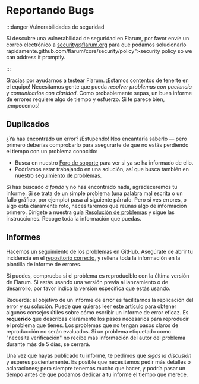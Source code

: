 # Reportando Bugs

:::danger Vulnerabilidades de seguridad

Si descubre una vulnerabilidad de seguridad en Flarum, por favor envíe un correo electrónico a [security@flarum.org](mailto:security@flarum.org) para que podamos solucionarlo rápidamente.github.com/flarum/core/security/policy">security policy</a> so we can address it promptly.

:::

Gracias por ayudarnos a testear Flarum. ¡Estamos contentos de tenerte en el equipo! Necesitamos gente que pueda *resolver problemas con paciencia* y *comunicarlos con claridad*. Como probablemente sepas, un buen informe de errores requiere algo de tiempo y esfuerzo. Si te parece bien, ¡empecemos!

## Duplicados

¿Ya has encontrado un error? ¡Estupendo! Nos encantaría saberlo &mdash; pero primero deberías comprobarlo para asegurarte de que no estás perdiendo el tiempo con un problema conocido:

- Busca en nuestro [Foro de soporte](https://discuss.flarum.org/t/support) para ver si ya se ha informado de ello.
- Podríamos estar trabajando en una solución, así que busca también en nuestro [seguimiento de problemas](https://github.com/flarum/core/issues).

Si has buscado *a fondo* y no has encontrado nada, agradeceremos tu informe. Si se trata de un simple problema (una palabra mal escrita o un fallo gráfico, por ejemplo) pasa al siguiente párrafo. Pero si ves errores, o algo está claramente roto, necesitaremos que reúnas algo de información primero. Dirígete a nuestra guía [Resolución de problemas](troubleshoot.md) y sigue las instrucciones. Recoge toda la información que puedas.

## Informes

Hacemos un seguimiento de los problemas en GitHub. Asegúrate de abrir tu incidencia en el [repositorio correcto](https://github.com/flarum), y rellena toda la información en la plantilla de informe de errores.

Si puedes, comprueba si el problema es reproducible con la última versión de Flarum. Si estás usando una versión previa al lanzamiento o de desarrollo, por favor indica la versión específica que estás usando.

Recuerda: el objetivo de un informe de error es facilitarnos la replicación del error y su solución. Puede que quieras leer [este artículo](https://www.chiark.greenend.org.uk/~sgtatham/bugs.html) para obtener algunos consejos útiles sobre cómo escribir un informe de error eficaz. Es **requerido** que describas claramente los pasos necesarios para reproducir el problema que tienes. Los problemas que no tengan pasos claros de reproducción no serán evaluados. Si un problema etiquetado como "necesita verificación" no recibe más información del autor del problema durante más de 5 días, se cerrará.

Una vez que hayas publicado tu informe, te pedimos que *sigas la discusión* y esperes pacientemente. Es posible que necesitemos pedir más detalles o aclaraciones; pero siempre tenemos mucho que hacer, y podría pasar un tiempo antes de que podamos dedicar a tu informe el tiempo que merece.
